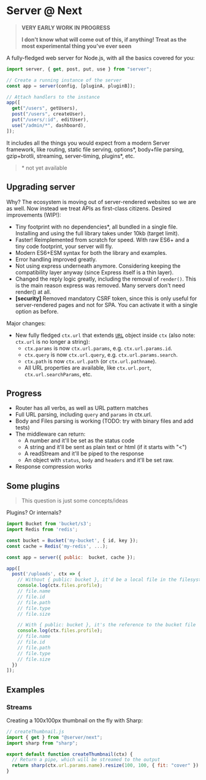 # Server @ Next

> **VERY EARLY WORK IN PROGRESS**
>
> **I don't know what will come out of this, if anything! Treat as the most experimental thing you've ever seen**

A fully-fledged web server for Node.js, with all the basics covered for you:

```js
import server, { get, post, put, use } from "server";

// Create a running instance of the server
const app = server(config, [pluginA, pluginB]);

// Attach handlers to the instance
app([
  get("/users", getUsers),
  post("/users", createUser),
  put("/users/:id", editUser),
  use("/admin/*", dashboard),
]);
```

It includes all the things you would expect from a modern Server framework, like routing, static file serving, options\*, body+file parsing, gzip+brotli, streaming, server-timing, plugins\*, etc.

> \* not yet available

## Upgrading server

Why? The ecosystem is moving out of server-rendered websites so we are as well. Now instead we treat APIs as first-class citizens. Desired improvements (WIP!):

- Tiny footprint with no dependencies\*, all bundled in a single file. Installing and using the full library takes under 10kb (target limit).
- Faster! Reimplemented from scratch for speed. With raw ES6+ and a tiny code footprint, your server will fly.
- Modern ES6+ESM syntax for both the library and examples.
- Error handling improved greatly.
- Not using express underneath anymore. Considering keeping the compatibility layer anyway (since Express itself is a thin layer).
- Changed the reply logic greatly, including the removal of `render()`. This is the main reason express was removed. Many servers don't need render() at all.
- **[security]** Removed mandatory CSRF token, since this is only useful for server-rendered pages and not for SPA. You can activate it with a single option as before.

Major changes:

- New fully fledged `ctx.url` that extends [`URL`](https://developer.mozilla.org/en-US/docs/Web/API/URL) object inside `ctx` (also note: `ctx.url` is no longer a string):
  - `ctx.params` is now `ctx.url.params`, e.g. `ctx.url.params.id`.
  - `ctx.query` is now `ctx.url.query`, e.g. `ctx.url.params.search`.
  - `ctx.path` is now `ctx.url.path` (or `ctx.url.pathname`).
  - All URL properties are available, like `ctx.url.port`, `ctx.url.searchParams`, etc.

## Progress

- Router has all verbs, as well as URL pattern matches
- Full URL parsing, including `query` and `params` in ctx.url.
- Body and Files parsing is working (TODO: try with binary files and add tests)
- The middleware can return:
  - A number and it'll be set as the status code
  - A string and it'll be sent as plain text or html (if it starts with "<")
  - A readStream and it'll be piped to the response
  - An object with `status`, `body` and `headers` and it'll be set raw.
- Response compression works

## Some plugins

> This question is just some concepts/ideas

Plugins? Or internals?

```js
import Bucket from 'bucket/s3';
import Redis from 'redis';

const bucket = Bucket('my-bucket', { id, key });
const cache = Redis('my-redis', ...);

const app = server({ public:  bucket, cache });

app([
  post('/uploads', ctx => {
    // Without { public: bucket }, it'd be a local file in the filesystem
    console.log(ctx.files.profile);
    // file.name
    // file.id
    // file.path
    // file.type
    // file.size

    // With { public: bucket }, it's the reference to the bucket file
    console.log(ctx.files.profile);
    // file.name
    // file.id
    // file.path
    // file.type
    // file.size
  })
]);
```

## Examples

### Streams

Creating a 100x100px thumbnail on the fly with Sharp:

```js
// createThumbnail.js
import { get } from "@server/next";
import sharp from "sharp";

export default function createThumbnail(ctx) {
  // Return a pipe, which will be streamed to the output
  return sharp(ctx.url.params.name).resize(100, 100, { fit: "cover" }).png();
}
```
